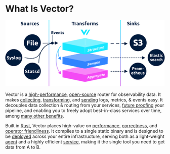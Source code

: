 # What Is Vector?

![](.gitbook/assets/components.svg)

Vector is a [high-performance](comparisons/performance.md), [open-source](https://github.com/timberio/vector) router for observability data. It makes [collecting](usage/configuration/sources/), [transforming](usage/configuration/transforms/), and [sending](usage/configuration/sinks/) logs, metrics, & events easy. It decouples data collection & routing from your services, [future proofing](use-cases/lock-in.md) your pipeline, and enabling you to freely adopt best-in-class services over time, among [many other benefits](use-cases/).

Built in [Rust](https://www.rust-lang.org/), Vector places high-value on [performance](comparisons/performance.md), [correctness](comparisons/correctness.md), and [operator friendliness](usage/administration/). It compiles to a single static binary and is designed to be [deployed](setup/deployment/) across your entire infrastructure, serving both as a light-weight [agent](setup/deployment/roles/agent.md) and a highly efficient [service](setup/deployment/roles/service.md), making it the single tool you need to get data from A to B.

